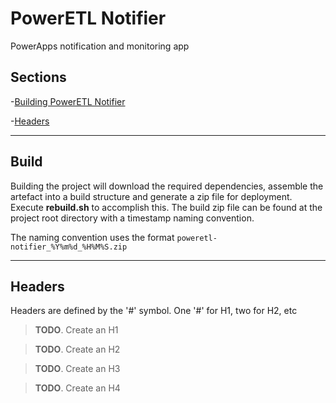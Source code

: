 # PowerETL Notifier
PowerApps notification and monitoring app



## Sections
-[Building PowerETL Notifier](#build)

-[Headers](#headers)


---
## Build
Building the project will download the required dependencies, assemble the artefact into a build structure and generate a zip file for deployment. Execute __rebuild.sh__ to accomplish this. The build zip file can be found at the project root directory with a timestamp naming convention.  

The naming convention uses the format `poweretl-notifier_%Y%m%d_%H%M%S.zip`

---

## Headers
Headers are defined by the '#' symbol. One '#' for H1,  two for H2, etc


> **TODO**. Create an H1

> **TODO**. Create an H2

> **TODO**. Create an H3

> **TODO**. Create an H4




